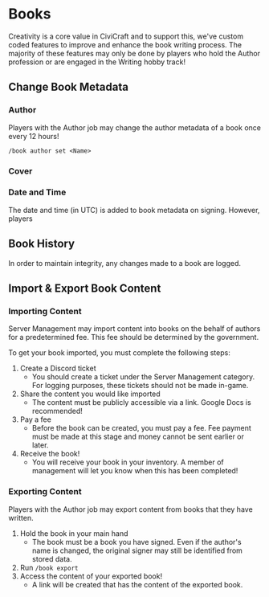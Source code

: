 # Books
Creativity is a core value in CiviCraft and to support this, we've custom coded features to improve and enhance the book writing process. The majority of these features may only be done by players who hold the Author profession or are engaged in the Writing hobby track!

## Change Book Metadata
### Author
Players with the Author job may change the author metadata of a book once every 12 hours!

`/book author set <Name>`
### Cover
### Date and Time
The date and time (in UTC) is added to book metadata on signing. However, players

## Book History
In order to maintain integrity, any changes made to a book are logged.

## Import & Export Book Content

### Importing Content
Server Management may import content into books on the behalf of authors for a predetermined fee. This fee should be determined by the government.

To get your book imported, you must complete the following steps:
1. Create a Discord ticket
   - You should create a ticket under the Server Management category. For logging purposes, these tickets should not be made in-game.
2. Share the content you would like imported
   - The content must be publicly accessible via a link. Google Docs is recommended!
3. Pay a fee
   - Before the book can be created, you must pay a fee. Fee payment must be made at this stage and money cannot be sent earlier or later.
4. Receive the book!
   - You will receive your book in your inventory. A member of management will let you know when this has been completed!


### Exporting Content
Players with the Author job may export content from books that they have written.

1. Hold the book in your main hand
   - The book must be a book you have signed. Even if the author's name is changed, the original signer may still be identified from stored data.
2. Run `/book export`
3. Access the content of your exported book!
   - A link will be created that has the content of the exported book.